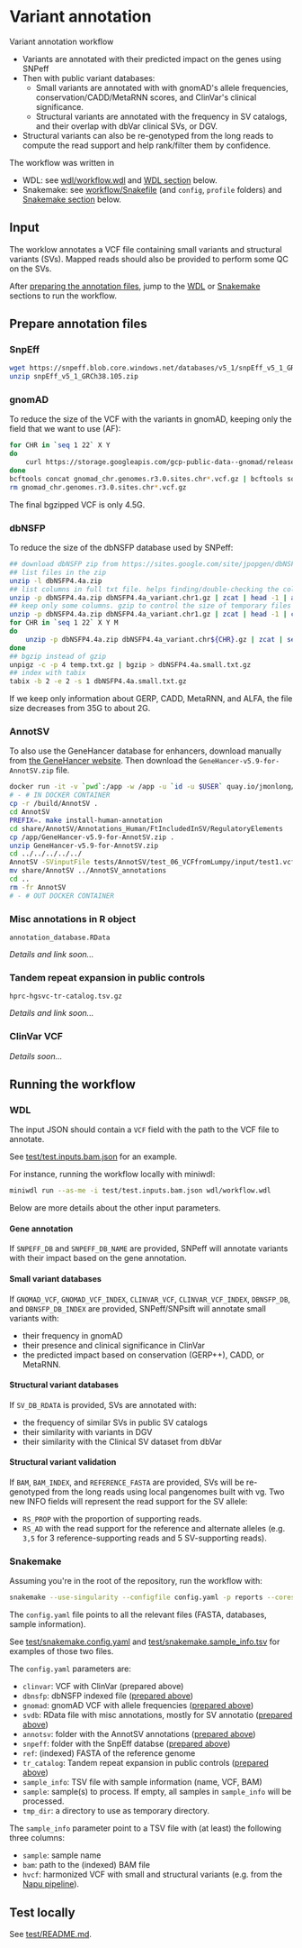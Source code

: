 # Variant annotation

Variant annotation workflow

- Variants are annotated with their predicted impact on the genes using SNPeff
- Then with public variant databases:
    - Small variants are annotated with with gnomAD's allele frequencies, conservation/CADD/MetaRNN scores, and ClinVar's clinical significance.
    - Structural variants are annotated with the frequency in SV catalogs, and their overlap with dbVar clinical SVs, or DGV.
- Structural variants can also be re-genotyped from the long reads to compute the read support and help rank/filter them by confidence.

The workflow was written in 

- WDL: see [wdl/workflow.wdl](wdl/workflow.wdl) and [WDL section](#wdl) below.
- Snakemake: see [workflow/Snakefile](workflow/Snakefile) (and `config`, `profile` folders) and [Snakemake section](#snakemake) below.

## Input

The worklow annotates a VCF file containing small variants and structural variants (SVs).
Mapped reads should also be provided to perform some QC on the SVs.

After [preparing the annotation files](#prepare-annotation-files), jump to the [WDL]() or [Snakemake]() sections to run the workflow.

## Prepare annotation files

### SnpEff

```sh
wget https://snpeff.blob.core.windows.net/databases/v5_1/snpEff_v5_1_GRCh38.105.zip
unzip snpEff_v5_1_GRCh38.105.zip
```

### gnomAD

To reduce the size of the VCF with the variants in gnomAD, keeping only the field that we want to use (AF):

```sh
for CHR in `seq 1 22` X Y
do
    curl https://storage.googleapis.com/gcp-public-data--gnomad/release/3.0/vcf/genomes/gnomad.genomes.r3.0.sites.chr${CHR}.vcf.bgz | zcat | bcftools annotate -x ^INFO/AF,ID,FILTER,QUAL -e 'FILTER~"AC0"' -Oz -o gnomad_chr.genomes.r3.0.sites.chr${CHR}.vcf.gz
done
bcftools concat gnomad_chr.genomes.r3.0.sites.chr*.vcf.gz | bcftools sort -Oz -o gnomad.genomes.r3.0.sites.small.vcf.bgz -m 3G
rm gnomad_chr.genomes.r3.0.sites.chr*.vcf.gz
```

The final bgzipped VCF is only 4.5G. 

### dbNSFP

To reduce the size of the dbNSFP database used by SNPeff:

```sh
## download dbNSFP zip from https://sites.google.com/site/jpopgen/dbNSFP
## list files in the zip
unzip -l dbNSFP4.4a.zip
## list columns in full txt file. helps finding/double-checking the column numbers we want to keep
unzip -p dbNSFP4.4a.zip dbNSFP4.4a_variant.chr1.gz | zcat | head -1 | awk 'BEGIN{RS="\t"}{N=N+1;print N" "$0}' | less
## keep only some columns. gzip to control the size of temporary files and use multi-threaded gzip (pigz) to speed up a bit
unzip -p dbNSFP4.4a.zip dbNSFP4.4a_variant.chr1.gz | zcat | head -1 | cut -f 1-4,77-79,128-130,165-167,676 | gzip > temp.txt.gz
for CHR in `seq 1 22` X Y M
do
    unzip -p dbNSFP4.4a.zip dbNSFP4.4a_variant.chr${CHR}.gz | zcat | sed 1d | cut -f 1-4,77-79,128-130,165-167,676 | pigz -c -p 4 >> temp.txt.gz
done
## bgzip instead of gzip
unpigz -c -p 4 temp.txt.gz | bgzip > dbNSFP4.4a.small.txt.gz
## index with tabix
tabix -b 2 -e 2 -s 1 dbNSFP4.4a.small.txt.gz
```

If we keep only information about GERP, CADD, MetaRNN, and ALFA, the file size decreases from 35G to about 2G.

### AnnotSV

To also use the GeneHancer database for enhancers, download manually from [the GeneHancer website](https://www.genecards.org/Guide/Datasets).
Then download the `GeneHancer-v5.9-for-AnnotSV.zip` file.

```sh
docker run -it -v `pwd`:/app -w /app -u `id -u $USER` quay.io/jmonlong/annotsv:3.4
# - # IN DOCKER CONTAINER
cp -r /build/AnnotSV .
cd AnnotSV
PREFIX=. make install-human-annotation
cd share/AnnotSV/Annotations_Human/FtIncludedInSV/RegulatoryElements
cp /app/GeneHancer-v5.9-for-AnnotSV.zip .
unzip GeneHancer-v5.9-for-AnnotSV.zip
cd ../../../../../
AnnotSV -SVinputFile tests/AnnotSV/test_06_VCFfromLumpy/input/test1.vcf -outputDir temp_out -annotationsDir share/AnnotSV
mv share/AnnotSV ../AnnotSV_annotations
cd ..
rm -fr AnnotSV
# - # OUT DOCKER CONTAINER
```

### Misc annotations in R object

`annotation_database.RData`

*Details and link soon...*

### Tandem repeat expansion in public controls

`hprc-hgsvc-tr-catalog.tsv.gz`

*Details and link soon...*

### ClinVar VCF

*Details soon...*

## Running the workflow

### WDL

The input JSON should contain a `VCF` field with the path to the VCF file to annotate.

See [test/test.inputs.bam.json](test/test.inputs.bam.json) for an example.

For instance, running the workflow locally with miniwdl:

```sh
miniwdl run --as-me -i test/test.inputs.bam.json wdl/workflow.wdl
```

Below are more details about the other input parameters.

#### Gene annotation

If `SNPEFF_DB` and `SNPEFF_DB_NAME` are provided, SNPeff will annotate variants with their impact based on the gene annotation.

#### Small variant databases

If `GNOMAD_VCF`, `GNOMAD_VCF_INDEX`, `CLINVAR_VCF`, `CLINVAR_VCF_INDEX`, `DBNSFP_DB`, and `DBNSFP_DB_INDEX` are provided, SNPeff/SNPsift will annotate small variants with:

- their frequency in gnomAD
- their presence and clinical significance in ClinVar
- the predicted impact based on conservation (GERP++), CADD, or MetaRNN.

#### Structural variant databases

If `SV_DB_RDATA` is provided, SVs are annotated with:

- the frequency of similar SVs in public SV catalogs
- their similarity with variants in DGV
- their similarity with the Clinical SV dataset from dbVar

#### Structural variant validation

If `BAM`, `BAM_INDEX`, and `REFERENCE_FASTA` are provided, SVs will be re-genotyped from the long reads using local pangenomes built with vg.
Two new INFO fields will represent the read support for the SV allele:

- `RS_PROP` with the proportion of supporting reads.
- `RS_AD` with the read support for the reference and alternate alleles (e.g. `3,5` for 3 reference-supporting reads and 5 SV-supporting reads).


### Snakemake

Assuming you're in the root of the repository, run the workflow with:

```sh
snakemake --use-singularity --configfile config.yaml -p reports --cores 4
```

The `config.yaml` file points to all the relevant files (FASTA, databases, sample information).

See [test/snakemake.config.yaml](test/snakemake.config.yaml) and [test/snakemake.sample_info.tsv](snakemake.sample_info.tsv) for examples of those two files.

The `config.yaml` parameters are:

- `clinvar`: VCF with ClinVar (prepared above)
- `dbnsfp`: dbNSFP indexed file ([prepared above](#dbnsfp))
- `gnomad`: gnomAD VCF with allele frequencies ([prepared above](#gnomad))
- `svdb`: RData file with misc annotations, mostly for SV annotatio ([prepared above](#misc-annotations-in-r-object))
- `annotsv`: folder with the AnnotSV annotations ([prepared above](#annotsv))
- `snpeff`: folder with the SnpEff databse ([prepared above](#snpeff))
- `ref`: (indexed) FASTA of the reference genome
- `tr_catalog`: Tandem repeat expansion in public controls ([prepared above](#tandem-repeat-expansion-in-public-controls))
- `sample_info`: TSV file with sample information (name, VCF, BAM)
- `sample`: sample(s) to process. If empty, all samples in `sample_info` will be processed.
- `tmp_dir`: a directory to use as temporary directory.

The `sample_info` parameter point to a TSV file with (at least) the following three columns:

- `sample`: sample name
- `bam`: path to the (indexed) BAM file
- `hvcf`: harmonized VCF with small and structural variants (e.g. from the [Napu pipeline](https://github.com/nanoporegenomics/napu_wf)).

## Test locally

See [test/README.md](test/README.md).

